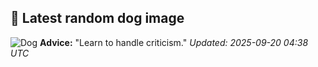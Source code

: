 ## 🐶 Latest random dog image
![Dog](https://images.dog.ceo/breeds/poodle-medium/WhatsApp_Image_2022-08-06_at_4.48.38_PM.jpg)
**Advice:** "Learn to handle criticism."
*Updated: 2025-09-20 04:38 UTC*
